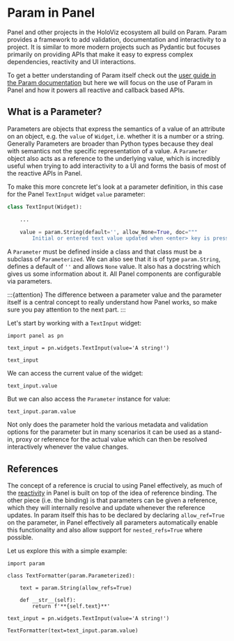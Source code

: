# Param in Panel

Panel and other projects in the HoloViz ecosystem all build on Param. Param provides a framework to add validation, documentation and interactivity to a project. It is similar to more modern projects such as Pydantic but focuses primarily on providing APIs that make it easy to express complex dependencies, reactivity and UI interactions.

To get a better understanding of Param itself check out the [user guide in the Param documentation](https://param.holoviz.org/user_guide/index.html) but here we will focus on the use of Param in Panel and how it powers all reactive and callback based APIs.

## What is a Parameter?

Parameters are objects that express the semantics of a value of an attribute on an object, e.g. the `value` of `Widget`, i.e. whether it is a number or a string. Generally Parameters are broader than Python types because they deal with semantics not the specific representation of a value. A `Parameter` object also acts as a reference to the underlying value, which is incredibly useful when trying to add interactivity to a UI and forms the basis of most of the reactive APIs in Panel.

To make this more concrete let's look at a parameter definition, in this case for the Panel `TextInput` widget `value` parameter:

```python
class TextInput(Widget):

    ...

    value = param.String(default='', allow_None=True, doc="""
        Initial or entered text value updated when <enter> key is pressed.""")
```

A `Parameter` must be defined inside a class and that class must be a subclass of `Parameterized`. We can also see that it is of type `param.String`, defines a default of `''` and allows `None` value. It also has a docstring which gives us some information about it. All Panel components are configurable via parameters.

:::{attention}
The difference between a parameter value and the parameter itself is a central concept to really understand how Panel works, so make sure you pay attention to the next part.
:::

Let's start by working with a `TextInput` widget:

```{pyodide}
import panel as pn

text_input = pn.widgets.TextInput(value='A string!')

text_input
```

We can access the current value of the widget:

```{pyodide}
text_input.value
```

But we can also access the `Parameter` instance for value:

```{pyodide}
text_input.param.value
```

Not only does the parameter hold the various metadata and validation options for the parameter but in many scenarios it can be used as a stand-in, proxy or reference for the actual value which can then be resolved interactively whenever the value changes.

## References

The concept of a reference is crucial to using Panel effectively, as much of the [reactivity](reactivity.md) in Panel is built on top of the idea of reference binding. The other piece (i.e. the binding) is that parameters can be given a reference, which they will internally resolve and update whenever the reference updates. In param itself this has to be declared by declaring `allow_ref=True` on the parameter, in Panel effectively all parameters automatically enable this functionality and also allow support for `nested_refs=True` where possible.

Let us explore this with a simple example:

```{pyodide}
import param

class TextFormatter(param.Parameterized):

    text = param.String(allow_refs=True)

    def __str__(self):
        return f'**{self.text}**'

text_input = pn.widgets.TextInput(value='A string!')

TextFormatter(text=text_input.param.value)
```
